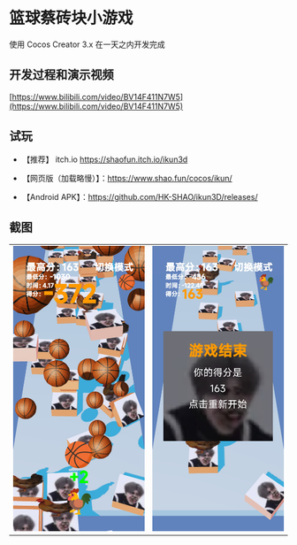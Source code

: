 # 篮球蔡砖块小游戏

使用 Cocos Creator 3.x 在一天之内开发完成

## 开发过程和演示视频

[https://www.bilibili.com/video/BV14F411N7W5](https://www.bilibili.com/video/BV14F411N7W5)  


##  试玩

- 【推荐】 itch.io https://shaofun.itch.io/ikun3d

- 【网页版（加载略慢）】：https://www.shao.fun/cocos/ikun/  

- 【Android APK】：https://github.com/HK-SHAO/ikun3D/releases/

## 截图

<div>
<table><tr>
<td><img src="./doc/image/Screenshot_com.shao.ikun.jpg"></td>
<td><img src="./doc/image/Screenshot_com.shao.ikun_2.jpg"></td>
</tr></table>
</div>